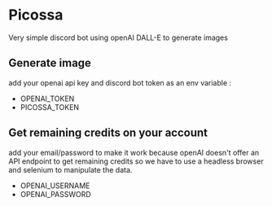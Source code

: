 # Picossa
Very simple discord bot using openAI DALL-E to generate images

## Generate image 
add your openai api key and discord bot token as an env variable :
- OPENAI_TOKEN
- PICOSSA_TOKEN


## Get remaining credits on your account
add your email/password to make it work because openAI doesn't offer an API endpoint to get remaining credits so we have to use a headless browser and selenium to manipulate the data.
- OPENAI_USERNAME
- OPENAI_PASSWORD
